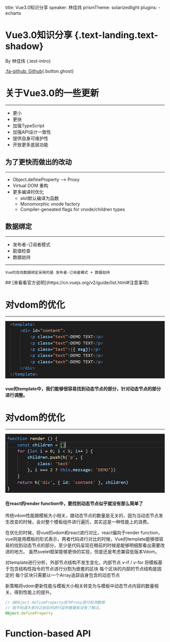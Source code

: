 title: Vue3.0知识分享
speaker: 林佳炜
prismTheme: solarizedlight
plugins:
    - echarts

<slide class="bg-black-blue aligncenter" image="https://source.unsplash.com/C1HhAQrbykQ/ .dark">

# Vue3.0知识分享 {.text-landing.text-shadow}

By 林佳炜 {.text-intro}

[:fa-github: Github](https://github.com/lin559){.button.ghost}

<slide class="bg-black-blue aligncenter" image="https://source.unsplash.com/C1HhAQrbykQ/ .dark">

# 关于Vue3.0的一些更新

----

- 更小
- 更快
- 加强TypeScript
- 加强API设计一致性
- 提供自身可维护性
- 开放更多底层功能

<slide class="bg-black-blue aligncenter" image="https://source.unsplash.com/C1HhAQrbykQ/ .dark">

## 为了更快而做出的改动

----

- Object.defineProperty --> Proxy
- Virtual DOM 重构
- 更多编译时优化
    - slot默认编译为函数
    - Monomorphic vnode factory
    - Compiler-geneated flags for vnode/children types

<slide class="bg-black-blue aligncenter" image="https://source.unsplash.com/C1HhAQrbykQ/ .dark">


<!-- 其实在今年年初的时候proxy的版本已经做好，但是并没有发布，因为现在IE11并不能够使用proxy即使发布了可能还是得用2.x的版本 -->
## 数据绑定
----
- 发布者-订阅者模式
- 脏值检查
- 数据劫持
----
`Vue的双向数据绑定采用的是 发布者-订阅者模式 + 数据劫持`

<slide class="bg-black-blue aligncenter" image="https://source.unsplash.com/C1HhAQrbykQ/ .dark">
## [来看看官方说明](https://cn.vuejs.org/v2/guide/list.html#注意事项)


<slide class="bg-black-blue aligncenter" image="https://source.unsplash.com/C1HhAQrbykQ/ .dark">

# 对vdom的优化
----
![](asset/vue.png)

#### vue的template中，我们能够很容易找到动态节点的部分，针对动态节点的部分进行调整。

<slide class="bg-black-blue aligncenter" image="https://source.unsplash.com/C1HhAQrbykQ/ .dark">

# 对vdom的优化
----
![](asset/react.png)

#### 在react的render function中，要找到动态节点似乎就没有那么简单了

<slide class="bg-black-blue aligncenter" image="https://source.unsplash.com/C1HhAQrbykQ/ .dark">

传统vdom性能跟模板大小相关，跟动态节点的数量是无关的，因为当动态节点发生改变的时候，会对整个模板组件进行遍历，其实这是一种性能上的浪费。

在优化的时候，将vue的vdom和react进行对比，react偏向于render function，vue则是用模板的形式表示，两者代码进行对比的时候，Vue的template能够很容易的找到动态节点的部分，至少是代码呈现在眼前的时候是能够明细那看出需要改进的地方。
虽然svelet框架能够更快的实现，但是还是考虑兼容低版本Vdom。

对template进行分析，外部节点结构不发生变化，内部节点
v-if / v-for
将模板基于包含结构性指令的节点进行分割为嵌套的区块
每个区块的内部的节点结构是固定的
每个区块只需要以一个Array追踪自身包含的动态节点


新策略将vdom更新性能与模板大小相关转变为与模板中动态节点内容的数量相关，得到性能上的提升。

```javascript
// 由Object.defineProperty改为Proxy进行检测数据
// 我不知道大家对之前如何进行监听数据有没有了解过。
Object.defineProperty
```
<slide class="bg-black-blue aligncenter" image="https://source.unsplash.com/C1HhAQrbykQ/ .dark">

# Function-based API
